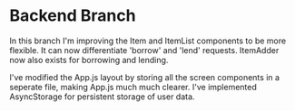 # Backend Branch
In this branch I'm improving the Item and ItemList components to be more flexible. It can now differentiate 'borrow' and 'lend' requests.
ItemAdder now also exists for borrowing and lending.

I've modified the App.js layout by storing all the screen components in a seperate file, making App.js much much clearer.
I've implemented AsyncStorage for persistent storage of user data.
